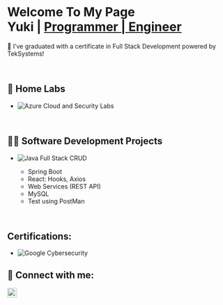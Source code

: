 <h1>Welcome To My Page 
<br>
Yuki | <a href="https://github.com/YukiUchima">Programmer | Engineer</a></h1>

🌱 I’ve graduated with a certificate in Full Stack Development powered by TekSystems!

<br>

<h2>🔬 Home Labs</h2>

- ![Azure Cloud and Security Labs](https://github.com/YukiUchima/Azure-SOC)

<br>

<h2>👨‍💻 Software Development Projects</h2>

- ![Java Full Stack CRUD](https://github.com/YukiUchima/javaSpringMySQL-CRUD)

  - Spring Boot
  - React: Hooks, Axios
  - Web Services (REST API)
  - MySQL
  - Test using PostMan

<br>

<h2> Certifications:</h2>

- ![Google Cybersecurity](https://coursera.org/share/ab23deb3b91264c200def22dd90b7726)

<h2> 🤳 Connect with me:</h2>

[<img align="left" alt="Yuki | LinkedIn" width="22px" src="https://cdn.jsdelivr.net/npm/simple-icons@v3/icons/linkedin.svg" />][linkedin]

[linkedin]: https://www.linkedin.com/in/yuki-u-375885217/

<!--
**joshmadakor1/joshmadakor1** is a ✨ _special_ ✨ repository because its `README.md` (this file) appears on your GitHub profile.

Here are some ideas to get you started:

- 🔭 I’m currently working on ...
- 🌱 I’m currently learning Full Stack Development!
- 👯 I’m looking to collaborate on ...
- 🤔 I’m looking for help with ...
- 💬 Ask me about ...
- 📫 How to reach me: ...
- 😄 Pronouns: ...
- ⚡ Fun fact: ...
-->
